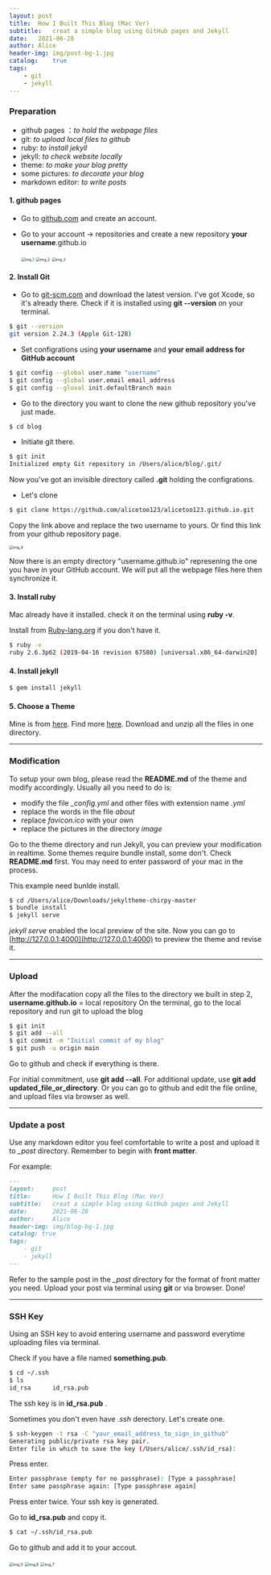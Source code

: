 ```yaml
---
layout:	post
title:	How I Built This Blog (Mac Ver)
subtitle:	creat a simple blog using GitHub pages and Jekyll
date:	2021-06-28
author:	Alice
header-img:	img/post-bg-1.jpg
catalog:	true
tags:
    - git
    - jekyll
---
```


### Preparation

- github pages ：*to hold the webpage files*
- git: *to upload local files to github*
- ruby: *to install jekyll*
- jekyll: *to check website locally*
- theme: *to make your blog pretty*
- some pictures: *to decorate your blog*
- markdown editor: *to write posts*

#### 1. github pages

- Go to [github.com](https://github.com) and create an account.
- Go to your account -> repositories and create a new repository **your username**.github.io

   <img src="/img/blog_20210628_1.png" alt="img_1" style="zoom:50%;" />
   
   <img src="/img/blog_20210628_2.png" alt="img_2" style="zoom:50%;" />

   <img src="/img/blog_20210628_3.png" alt="img_3" style="zoom:50%;" />

#### 2. Install Git

- Go to [git-scm.com](https://git-scm.com) and download the latest version.
I've got Xcode, so it's already there. Check if it is installed using **git --version** on your terminal.
```bash
$ git --version
git version 2.24.3 (Apple Git-128)
```

- Set configrations using **your username** and **your email address for GitHub account**
```bash
$ git config --global user.name "username"
$ git config --global user.email email_address
$ git config --gloval init.defaultBranch main
```

- Go to the directory you want to clone the new github repository you've just made. 
```bash
$ cd blog
```

- Initiate git there.
```bash
$ git init 
Initialized empty Git repository in /Users/alice/blog/.git/
```

Now you've got an invisible directory called **.git** holding the configrations. 

- Let's clone
```bash
$ git clone https://github.com/alicetoo123/alicetoo123.github.io.git
```

Copy the link above and replace the two username to yours. Or find this link from your github repository page.

<img src="/img/blog_20210628_4.png" alt="img_4" style="zoom:50%;" />

Now there is an empty directory "username.github.io" represening the one you have in your GitHub account. We will put all the webpage files here then synchronize it.

#### 3. Install ruby

Mac already have it installed.
check it on the terminal using **ruby -v**.

Install from [Ruby-lang.org](https://www.ruby-lang.org/en/documentation/installation/) if you don't have it.
```bash
$ ruby -v
ruby 2.6.3p62 (2019-04-16 revision 67580) [universal.x86_64-darwin20]
```

#### 4. Install jekyll

```bash
$ gem install jekyll
```

#### 5. Choose a Theme

Mine is from [here](https://www.ruby-lang.org/en/documentation/installation/).
Find more [here](http://jekyllthemes.org).
Download and unzip all the files in one directory.

---

### Modification

To setup your own blog, please read the **README.md** of the theme and modify accordingly.
Usually all you need to do is:
- modify the file *_config.yml* and other files with extension name *.yml*
- replace the words in the file *about*
- replace *favicon.ico* with your own
- replace the pictures in the directory *image*

Go to the theme directory and run Jekyll, you can preview your modification in realtime.
Some themes require bundle install, some don't. Check **README.md** first.
You may need to enter password of your mac in the process.

This example need bunlde install.
```bash
$ cd /Users/alice/Downloads/jekyltheme-chirpy-master
$ bundle install
$ jekyll serve
```

*jekyll serve* enabled the local preview of the site. 
Now you can go to [http://127.0.0.1:4000](http://127.0.0.1:4000) to preview the theme and revise it.

---


### Upload

After the modifacation copy all the files to the directory we built in step 2, **username.github.io** = local repository
On the terminal, go to the local repository and run git to upload the blog

```bash
$ git init
$ git add --all
$ git commit -m "Initial commit of my blog"
$ git push -u origin main
```

Go to github and check if everything is there.

For initial commitment,  use **git add --all**.
For additional update, use **git add updated_file_or_directory**.
Or you can go to github and edit the file online, and upload files via browser as well.

---

### Update a post

Use any markdown editor you feel comfortable to write a post and upload it to *_post* directory.
Remember to begin with **front matter**.

For example:

```markdown
---
layout:     post
title:      How I Built This Blog (Mac Ver)
subtitle:   creat a simple blog using GitHub pages and Jekyll
date:       2021-06-28
author:     Alice
header-img: img/blog-bg-1.jpg
catalog: true
tags:
    - git
    - jekyll
---
```

Refer to the sample post in the  *_post* directory for the format of front matter you need.
Upload your post via terminal using **git** or via browser.
Done!

---

### SSH Key

Using an SSH key to avoid entering username and password everytime uploading files via terminal.

Check if you have a file named **something.pub**. 
```bash
$ cd ~/.ssh 
$ ls
id_rsa		id_rsa.pub
```
The ssh key is in **id_rsa.pub** .

Sometimes you don't even have *.ssh* derectory. Let's create one.
```bash
$ ssh-keygen -t rsa -C "your_email_address_to_sign_in_github"
Generating public/private rsa key pair.
Enter file in which to save the key (/Users/alice/.ssh/id_rsa):
```
Press enter.
```bash
Enter passphrase (empty for no passphrase): [Type a passphrase] 
Enter same passphrase again: [Type passphrase again]
```
Press enter twice.
Your ssh key is generated. 

Go to **id_rsa.pub** and copy it.
```bash
$ cat ~/.ssh/id_rsa.pub
```
Go to github and add it to your accout.

   <img src="/img/blog_20210628_5.png" alt="img_5" style="zoom:50%;" />

   <img src="/img/blog_20210628_6.png" alt="img_6" style="zoom:50%;" />

   <img src="/img/blog_20210628_7.png" alt="img_7" style="zoom:50%;" />

